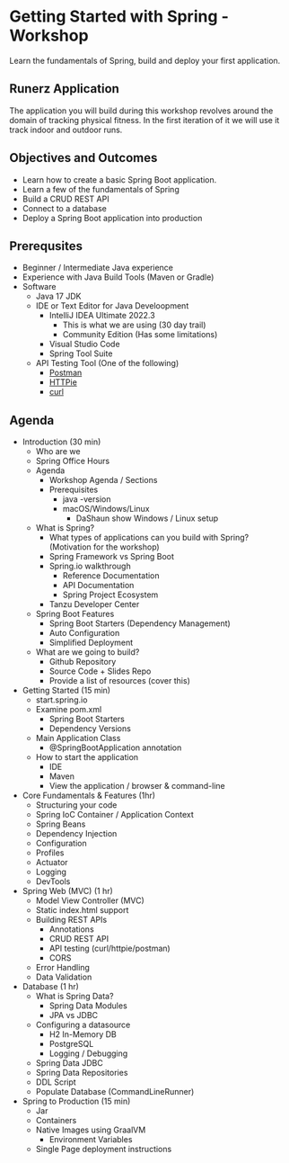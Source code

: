 # Getting Started with Spring - Workshop

Learn the fundamentals of Spring, build and deploy your first application.

## Runerz Application

The application you will build during this workshop revolves around the domain of tracking physical fitness. In the first
iteration of it we will use it track indoor and outdoor runs.

## Objectives and Outcomes

- Learn how to create a basic Spring Boot application.
- Learn a few of the fundamentals of Spring
- Build a CRUD REST API
- Connect to a database
- Deploy a Spring Boot application into production

## Prerequsites

- Beginner / Intermediate Java experience
- Experience with Java Build Tools (Maven or Gradle)
- Software
  - Java 17 JDK
  - IDE or Text Editor for Java Develoopment
    - IntelliJ IDEA Ultimate 2022.3
      - This is what we are using (30 day trail)
      - Community Edition (Has some limitations)
    - Visual Studio Code
    - Spring Tool Suite
  - API Testing Tool (One of the following)
    - [Postman](https://www.postman.com/product/rest-client/)
    - [HTTPie](https://httpie.io/)
    - [curl](https://curl.se/)

## Agenda

- Introduction (30 min)
  - Who are we
  - Spring Office Hours
  - Agenda
    - Workshop Agenda / Sections
    - Prerequisites
      - java -version
      - macOS/Windows/Linux
        - DaShaun show Windows / Linux setup
  - What is Spring?
    - What types of applications can you build with Spring? (Motivation for the workshop)
    - Spring Framework vs Spring Boot
    - Spring.io walkthrough
      - Reference Documentation
      - API Documentation
      - Spring Project Ecosystem
    - Tanzu Developer Center
  - Spring Boot Features
    - Spring Boot Starters (Dependency Management)
    - Auto Configuration
    - Simplified Deployment
  - What are we going to build?
    - Github Repository
    - Source Code + Slides Repo
    - Provide a list of resources (cover this)
- Getting Started (15 min)
  - start.spring.io
  - Examine pom.xml
    - Spring Boot Starters
    - Dependency Versions
  - Main Application Class
    - @SpringBootApplication annotation
  - How to start the application
    - IDE
    - Maven
    - View the application / browser & command-line
- Core Fundamentals & Features (1hr)
  - Structuring your code
  - Spring IoC Container / Application Context
  - Spring Beans
  - Dependency Injection
  - Configuration
  - Profiles
  - Actuator
  - Logging
  - DevTools
- Spring Web (MVC) (1 hr)
  - Model View Controller (MVC)
  - Static index.html support
  - Building REST APIs
    - Annotations
    - CRUD REST API
    - API testing (curl/httpie/postman)
    - CORS
  - Error Handling
  - Data Validation
- Database (1 hr)
  - What is Spring Data?
    - Spring Data Modules
    - JPA vs JDBC
  - Configuring a datasource
    - H2 In-Memory DB
    - PostgreSQL
    - Logging / Debugging
  - Spring Data JDBC
  - Spring Data Repositories
  - DDL Script
  - Populate Database (CommandLineRunner)
- Spring to Production (15 min)
  - Jar
  - Containers
  - Native Images using GraalVM
    - Environment Variables
  - Single Page deployment instructions
